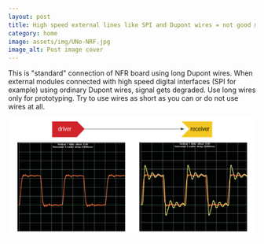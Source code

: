 ```yaml
---
layout: post
title: High speed external lines like SPI and Dupont wires = not good match
category: home
image: assets/img/UNo-NRF.jpg
image_alt: Post image cover
---
```

This is "standard" connection of NFR board using long Dupont wires. When external modules connected with high speed digital interfaces (SPI for example) using ordinary  Dupont wires, signal gets degraded. Use long wires only for prototyping. Try to use wires as short as you can or do not use wires at all. 

![High speed external lines like SPI and Dupont wires](assets/img/Long-Wires.png)

